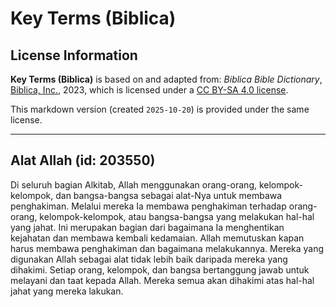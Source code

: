 # Key Terms (Biblica)

## License Information

**Key Terms (Biblica)** is based on and adapted from: _Biblica Bible Dictionary_, [Biblica, Inc.](https://www.biblica.com/), 2023, which is licensed under a [CC BY-SA 4.0 license](https://creativecommons.org/licenses/by-sa/4.0/legalcode.en).

This markdown version (created `2025-10-20`) is provided under the same license.



--------------------------------

## Alat Allah (id: 203550)

Di seluruh bagian Alkitab, Allah menggunakan orang\-orang, kelompok\-kelompok, dan bangsa\-bangsa sebagai alat\-Nya untuk membawa penghakiman. Melalui mereka Ia membawa penghakiman terhadap orang\-orang, kelompok\-kelompok, atau bangsa\-bangsa yang melakukan hal\-hal yang jahat. Ini merupakan bagian dari bagaimana Ia menghentikan kejahatan dan membawa kembali kedamaian. Allah memutuskan kapan harus membawa penghakiman dan bagaimana melakukannya. Mereka yang digunakan Allah sebagai alat tidak lebih baik daripada mereka yang dihakimi. Setiap orang, kelompok, dan bangsa bertanggung jawab untuk melayani dan taat kepada Allah. Mereka semua akan dihakimi atas hal\-hal jahat yang mereka lakukan.


